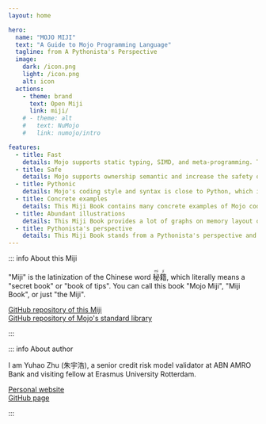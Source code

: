 ```yaml
---
layout: home

hero:
  name: "MOJO MIJI"
  text: "A Guide to Mojo Programming Language"
  tagline: from A Pythonista's Perspective
  image:
    dark: /icon.png
    light: /icon.png
    alt: icon
  actions:
    - theme: brand
      text: Open Miji
      link: miji/
    # - theme: alt
    #   text: NuMojo
    #   link: numojo/intro

features:
  - title: Fast
    details: Mojo supports static typing, SIMD, and meta-programming. The speed of Mojo is much, much faster than that of Python.
  - title: Safe
    details: Mojo supports ownership semantic and increase the safety of memory.
  - title: Pythonic
    details: Mojo's coding style and syntax is close to Python, which is very friendly for Python users.
  - title: Concrete examples
    details: This Miji Book contains many concrete examples of Mojo code, which can help you learn Mojo quickly and avoid pitfalls that I encountered.
  - title: Abundant illustrations
    details: This Miji Book provides a lot of graphs on memory layout of Mojo objects, which can help you to understand how Mojo works.
  - title: Pythonista's perspective
    details: This Miji Book stands from a Pythonista's perspective and always compare Mojo with Python, making it easier for you to convert your Python knowledge into Mojo.
---
```


<!-- <meta http-equiv="Refresh" content="5; url='https://mojo-lang.com/miji'" /> -->

::: info About this Miji

"Miji" is the latinization of the Chinese word <ruby>秘<rt>mì</rt>籍<rt>jí</rt></ruby>, which literally means a "secret book" or "book of tips". You can call this book "Mojo Miji", "Miji Book", or just "the Miji".

[GitHub repository of this Miji](https://github.com/forFudan/MojoMiji)  
[GitHub repository of Mojo's standard library](https://github.com/modularml/mojo)

:::

::: info About author

I am Yuhao Zhu (朱宇浩), a senior credit risk model validator at ABN AMRO Bank and visiting fellow at Erasmus University Rotterdam.

[Personal website](https://zhuyuhao.com)  
[GitHub page](https://github.com/forFudan)

:::
